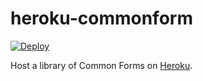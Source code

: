 heroku-commonform
=================

[![Deploy](https://www.herokucdn.com/deploy/button.png)](https://heroku.com/deploy?template=https://github.com/commonform/heroku-commonform)

Host a library of Common Forms on [Heroku](http://heroku.com).
